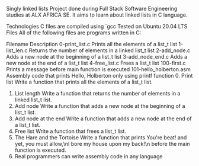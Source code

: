 Singly linked lists
Project done during Full Stack Software Engineering studies at ALX AFRICA SE. It aims to learn about linked lists in C language.

Technologies
C files are compiled using `gcc
Tested on Ubuntu 20.04 LTS
Files
All of the following files are programs written in C:

Filename	Description
0-print_list.c	Prints all the elements of a list_t list
1-list_len.c	Returns the number of elements in a linked list_t list
2-add_node.c	Adds a new node at the beginning of a list_t list
3-add_node_end.c	Adds a new node at the end of a list_t list
4-free_list.c	Frees a list_t list
100-first.c	Prints a message before main function is executed
101-hello_holberton.asm	Assembly code that prints Hello, Holberton only using printf function
0. Print list
Write a function that prints all the elements of a list_t list.
1. List length
Write a function that returns the number of elements in a linked list_t list.
2. Add node
Write a function that adds a new node at the beginning of a list_t list.
3. Add node at the end
Write a function that adds a new node at the end of a list_t list.
4. Free list
Write a function that frees a list_t list.
5. The Hare and the Tortoise
Write a function that prints You're beat! and yet, you must allow,\nI bore my house upon my back!\n before the main function is executed.
6. Real programmers can write assembly code in any language


